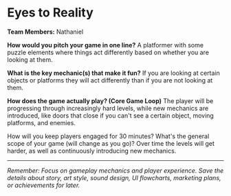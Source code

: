 # Eyes to Reality

**Team Members:** Nathaniel

**How would you pitch your game in one line?**
A platformer with some puzzle elements where things act differently based on whether you are looking at them.

**What is the key mechanic(s) that make it fun?**
If you are looking at certain objects or platforms they will act differently than if you are not looking at them.

**How does the game actually play? (Core Game Loop)**
The player will be progressing through increasingly hard levels, while new mechanics are introduced, like doors that close if you can't see a certain object, moving platforms, and enemies.

How will you keep players engaged for 30 minutes? What's the general scope of your game (will change as you go)?
Over time the levels will get harder, as well as continuously introducing new mechanics.

---
*Remember: Focus on gameplay mechanics and player experience. Save the details about story, art style, sound design, UI flowcharts, marketing plans, or achievements for later.*

